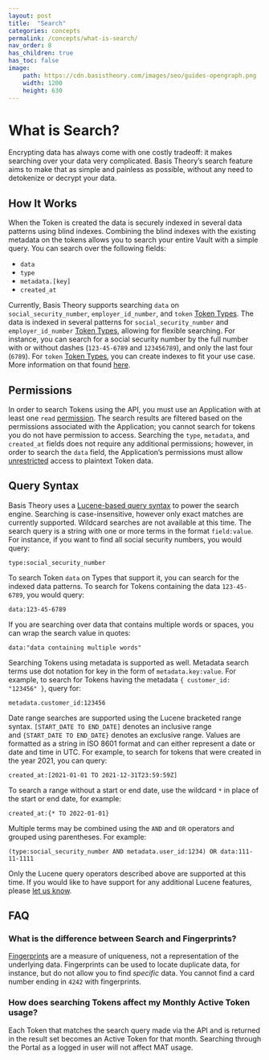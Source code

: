 ```yaml
---
layout: post
title:  "Search"
categories: concepts
permalink: /concepts/what-is-search/
nav_order: 8
has_children: true
has_toc: false
image:
    path: https://cdn.basistheory.com/images/seo/guides-opengraph.png
    width: 1200
    height: 630
---
```


# What is Search?

Encrypting data has always come with one costly tradeoff: it makes searching over your data very complicated. Basis Theory’s search feature aims to make that as simple and painless as possible, without any need to detokenize or decrypt your data.

## How It Works

When the Token is created the data is securely indexed in several data patterns using blind indexes. Combining the blind indexes with the existing metadata on the tokens allows you to search your entire Vault with a simple query. You can search over the following fields:

- `data`
- `type`
- `metadata.[key]`
- `created_at`

Currently, Basis Theory supports searching `data` on `social_security_number`, `employer_id_number`, and `token` [Token Types](https://docs.basistheory.com/#token-types). The data is indexed in several patterns for `social_security_number` and `employer_id_number` [Token Types](https://docs.basistheory.com/#token-types), allowing for flexible searching. For instance, you can search for a social security number by the full number with or without dashes (`123-45-6789` and `123456789`), and only the last four (`6789`). For `token` [Token Types](https://docs.basistheory.com/#token-types), you can create indexes to fit your use case. More information on that found [here](https://docs.basistheory.com/expressions/#search-indexes).

## Permissions

In order to search Tokens using the API, you must use an Application with at least one `read` [permission](https://docs.basistheory.com/#permissions-permission-types). The search results are filtered based on the permissions associated with the Application; you cannot search for tokens you do not have permission to access. Searching the `type`, `metadata`, and `created_at` fields does not require any additional permissions; however, in order to search the `data` field, the Application’s permissions must allow [unrestricted](https://docs.basistheory.com/#tokens-token-restriction-policies) access to plaintext Token data. 

## Query Syntax

Basis Theory uses a [Lucene-based query syntax](http://www.lucenetutorial.com/lucene-query-syntax.html) to power the search engine. Searching is case-insensitive, however only exact matches are currently supported. Wildcard searches are not available at this time. The search query is a string with one or more terms in the format `field:value`. For instance, if you want to find all social security numbers, you would query:

```
type:social_security_number
```

To search Token `data` on Types that support it, you can search for the indexed data patterns. To search for Tokens containing the data `123-45-6789`, you would query:

```
data:123-45-6789
```

If you are searching over data that contains multiple words or spaces, you can wrap the search value in quotes:

```
data:"data containing multiple words"
```

Searching Tokens using metadata is supported as well. Metadata search terms use dot notation for key in the form of `metadata.key:value`. For example, to search for Tokens having the metadata `{ customer_id: "123456" }`, query for:

```
metadata.customer_id:123456
```

Date range searches are supported using the Lucene bracketed range syntax. `[START_DATE TO END_DATE]` denotes an inclusive range and `{START_DATE TO END_DATE}` denotes an exclusive range. Values are formatted as a string in ISO 8601 format and can either represent a date or date and time in UTC. For example, to search for tokens that were created in the year 2021, you can query:

```
created_at:[2021-01-01 TO 2021-12-31T23:59:59Z]
```

To search a range without a start or end date, use the wildcard `*` in place of the start or end date, for example:

```
created_at:{* TO 2022-01-01}
```

Multiple terms may be combined using the `AND` and `OR` operators and grouped using parentheses. For example:

```
(type:social_security_number AND metadata.user_id:1234) OR data:111-11-1111
```

Only the Lucene query operators described above are supported at this time. If you would like to have support for any additional Lucene features, please [let us know](mailto:support@basistheory.com?subject=Token).

## FAQ

### What is the difference between Search and Fingerprints?

[Fingerprints](https://developers.basistheory.com/concepts/what-are-fingerprints/) are a measure of uniqueness, not a representation of the underlying data. Fingerprints can be used to locate duplicate data, for instance, but do not allow you to find *specific* data. You cannot find a card number ending in `4242` with fingerprints.

### How does searching Tokens affect my Monthly Active Token usage?

Each Token that matches the search query made via the API and is returned in the result set becomes an Active Token for that month. Searching through the Portal as a logged in user will not affect MAT usage.
